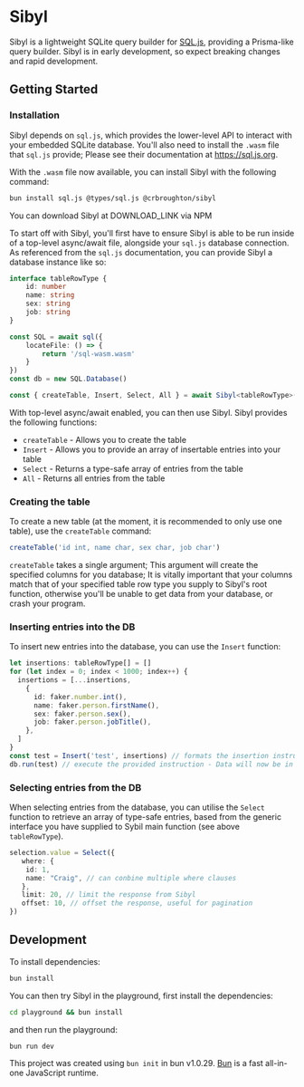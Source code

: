 # Sibyl

Sibyl is a lightweight SQLite query builder for <a href="https://github.com/sql-js/sql.js">SQL.js</a>, providing a Prisma-like query builder. Sibyl is in early development,
so expect breaking changes and rapid development.

## Getting Started

### Installation

Sibyl depends on `sql.js`, which provides the lower-level API to interact with your
embedded SQLite database. You'll also need to install the `.wasm` file that `sql.js`
provide; Please see their documentation at https://sql.js.org.

With the `.wasm` file now available, you can install Sibyl with the following command:

```bash
bun install sql.js @types/sql.js @crbroughton/sibyl 
```


You can download Sibyl at DOWNLOAD_LINK via NPM

To start off with Sibyl, you'll first have to ensure Sibyl is able to be run inside
of a top-level async/await file, alongside your `sql.js` database connection. As
referenced from the `sql.js` documentation, you can provide Sibyl a database instance
like so:

```typescript
interface tableRowType {
    id: number
    name: string
    sex: string
    job: string
}

const SQL = await sql({
    locateFile: () => {
        return '/sql-wasm.wasm'
    }
})
const db = new SQL.Database()

const { createTable, Insert, Select, All } = await Sibyl<tableRowType>(db, 'my-db')
```

With top-level async/await enabled, you can then use Sibyl. Sibyl provides the following
functions:

- `createTable` - Allows you to create the table
- `Insert` - Allows you to provide an array of insertable entries into your table
- `Select` - Returns a type-safe array of entries from the table
- `All` - Returns all entries from the table


### Creating the table

To create a new table (at the moment, it is recommended to only use one table),
use the `createTable` command:

```typescript
createTable('id int, name char, sex char, job char')
```

`createTable` takes a single argument; This argument will create the specified
columns for you database; It is vitally important that your columns match that of
your specified table row type you supply to Sibyl's root function, otherwise
you'll be unable to get data from your database, or crash your program.

### Inserting entries into the DB

To insert new entries into the database, you can use the `Insert` function:

```typescript
let insertions: tableRowType[] = []
for (let index = 0; index < 1000; index++) {
  insertions = [...insertions, 
    {
      id: faker.number.int(),
      name: faker.person.firstName(),
      sex: faker.person.sex(),
      job: faker.person.jobTitle(),
    },
  ]
}
const test = Insert('test', insertions) // formats the insertion instruction
db.run(test) // execute the provided instruction - Data will now be in the DB
```

### Selecting entries from the DB

When selecting entries from the database, you can utilise the `Select` function
to retrieve an array of type-safe entries, based from the generic interface
you have supplied to Sybil main function (see above `tableRowType`).

```typescript
selection.value = Select({
   where: {
    id: 1, 
    name: "Craig", // can conbine multiple where clauses
   },
   limit: 20, // limit the response from Sibyl
   offset: 10, // offset the response, useful for pagination
})
```


## Development

To install dependencies:

```bash
bun install
```

You can then try Sibyl in the playground, first install the dependencies:

```bash
cd playground && bun install
```

and then run the playground:
```bash
bun run dev
```

This project was created using `bun init` in bun v1.0.29. [Bun](https://bun.sh) is a fast all-in-one JavaScript runtime.

